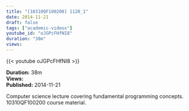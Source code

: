 ```yaml
---
title: "[10310QF100200] 1120_1"
date: 2014-11-21
draft: false
tags: ["academic-videos"]
youtube_id: "oJGPcFHfNI8"
duration: "38m"
views: 
---
```


{{< youtube oJGPcFHfNI8 >}}

**Duration:** 38m  
**Views:**   
**Published:** 2014-11-21

Computer science lecture covering fundamental programming concepts. 10310QF100200 course material.
